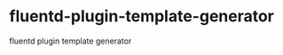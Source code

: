 fluentd-plugin-template-generator
=================================

fluentd plugin template generator
